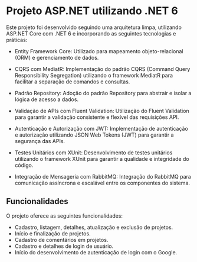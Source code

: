 # Projeto ASP.NET utilizando .NET 6
Este projeto foi desenvolvido seguindo uma arquitetura limpa, utilizando ASP.NET Core com .NET 6 e incorporando as seguintes tecnologias e práticas:

- Entity Framework Core: Utilizado para mapeamento objeto-relacional (ORM) e gerenciamento de dados.
- CQRS com MediatR: Implementação do padrão CQRS (Command Query Responsibility Segregation) utilizando o framework MediatR para facilitar a separação de comandos e consultas.

- Padrão Repository: Adoção do padrão Repository para abstrair e isolar a lógica de acesso a dados.

- Validação de APIs com Fluent Validation: Utilização do Fluent Validation para garantir a validação consistente e flexível das requisições API.

- Autenticação e Autorização com JWT: Implementação de autenticação e autorização utilizando JSON Web Tokens (JWT) para garantir a segurança das APIs.

- Testes Unitários com XUnit: Desenvolvimento de testes unitários utilizando o framework XUnit para garantir a qualidade e integridade do código.

- Integração de Mensageria com RabbitMQ: Integração do RabbitMQ para comunicação assíncrona e escalável entre os componentes do sistema.

## Funcionalidades
O projeto oferece as seguintes funcionalidades:

- Cadastro, listagem, detalhes, atualização e exclusão de projetos.
- Início e finalização de projetos.
- Cadastro de comentários em projetos.
- Cadastro e detalhes de login de usuário.
- Início do desenvolvimento de autenticação de login com o Google.

